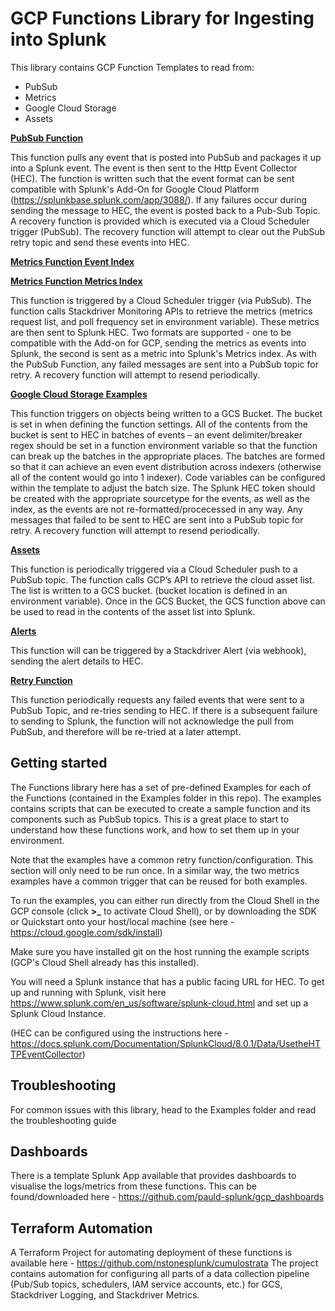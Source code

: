 # GCP Functions Library for Ingesting into Splunk

This library contains GCP Function Templates to read from:
- PubSub
- Metrics
- Google Cloud Storage
- Assets

[**PubSub Function**](https://github.com/amiracle/splunk-gcp-functions/blob/master/Examples/Example-1-PubSub.md)

This function pulls any event that is posted into PubSub and packages it up into a Splunk event. The event is then sent to the Http Event Collector (HEC). The function is written such that the event format can be sent compatible with Splunk's Add-On for Google Cloud Platform (https://splunkbase.splunk.com/app/3088/).
If any failures occur during sending the message to HEC, the event is posted back to a Pub-Sub Topic. A recovery function is provided which is executed via a Cloud Scheduler trigger (PubSub). The recovery function will attempt to clear out the PubSub retry topic and send these events into HEC.

[**Metrics Function Event Index**](https://github.com/amiracle/splunk-gcp-functions/blob/master/Examples/Example-2a-Metrics.md)

[**Metrics Function Metrics Index**](https://github.com/amiracle/splunk-gcp-functions/blob/master/Examples/Example-2b-Metrics.md)

This function is triggered by a Cloud Scheduler trigger (via PubSub). The function calls Stackdriver Monitoring APIs to retrieve the metrics (metrics request list, and poll frequency set in environment variable). These metrics are then sent to Splunk HEC. Two formats are supported - one to be compatible with the Add-on for GCP, sending the metrics as events into Splunk, the second is sent as a metric into Splunk's Metrics index.
As with the PubSub Function, any failed messages are sent into a PubSub topic for retry. A recovery function will attempt to resend periodically. 

[**Google Cloud Storage Examples**](https://github.com/amiracle/splunk-gcp-functions/blob/master/Examples/Example-3-GCS.md)

This function triggers on objects being written to a GCS Bucket. The bucket is set in when defining the function settings. All of the contents from the bucket is sent to HEC in batches of events – an event delimiter/breaker regex should be set in a function environment variable so that the function can break up the batches in the appropriate places. The batches are formed so that it can achieve an even event distribution across indexers (otherwise all of the content would go into 1 indexer). Code variables can be configured within the template to adjust the batch size. The Splunk HEC token should be created with the appropriate sourcetype for the events, as well as the index, as the events are not re-formatted/procecessed in any way.
Any messages that failed to be sent to HEC are sent into a PubSub topic for retry. A recovery function will attempt to resend periodically.

[**Assets**](https://github.com/amiracle/splunk-gcp-functions/tree/master/Assets)

This function is periodically triggered via a Cloud Scheduler push to a PubSub topic. The function calls GCP’s API to retrieve the cloud asset list. The list is written to a GCS bucket. (bucket location is defined in an environment variable).
Once in the GCS Bucket, the GCS function above can be used to read in the contents of the asset list into Splunk.

[**Alerts**](https://github.com/amiracle/splunk-gcp-functions/tree/master/Alert)

This function will can be triggered by a Stackdriver Alert (via webhook), sending the alert details to HEC. 

[**Retry Function**](https://github.com/amiracle/splunk-gcp-functions/tree/master/Retry)

This function periodically requests any failed events that were sent to a PubSub Topic, and re-tries sending to HEC. If there is a subsequent failure to sending to Splunk, the function will not acknowledge the pull from PubSub, and therefore will be re-tried at a later attempt.

## Getting started

The Functions library here has a set of pre-defined Examples for each of the Functions (contained in the Examples folder in this repo). The examples contains scripts that can be executed to create a sample function and its components such as PubSub topics. This is a great place to start to understand how these functions work, and how to set them up in your environment.

Note that the examples have a common retry function/configuration. This section will only need to be run once. In a similar way, the two metrics examples have a common trigger that can be reused for both examples.

To run the examples, you can either run directly from the Cloud Shell in the GCP console (click **>_** to activate Cloud Shell), or by downloading the SDK or Quickstart onto your host/local machine (see here - https://cloud.google.com/sdk/install)

Make sure you have installed git on the host running the example scripts (GCP's Cloud Shell already has this installed).

You will need a Splunk instance that has a public facing URL for HEC. To get up and running with Splunk, visit here https://www.splunk.com/en_us/software/splunk-cloud.html and set up a Splunk Cloud Instance.

(HEC can be configured using the instructions here - https://docs.splunk.com/Documentation/SplunkCloud/8.0.1/Data/UsetheHTTPEventCollector)

## Troubleshooting

For common issues with this library, head to the Examples folder and read the troubleshooting guide

## Dashboards

There is a template Splunk App available that provides dashboards to visualise the logs/metrics from these functions. This can be found/downloaded here - https://github.com/pauld-splunk/gcp_dashboards

## Terraform Automation

A Terraform Project for automating deployment of these functions is available here - https://github.com/nstonesplunk/cumulostrata
The project contains automation for configuring all parts of a data collection pipeline (Pub/Sub topics, schedulers, IAM service accounts, etc.) for GCS, Stackdriver Logging, and Stackdriver Metrics.

